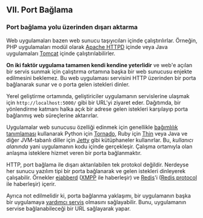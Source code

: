 ## VII. Port Bağlama
### Port bağlama yolu üzerinden dışarı aktarma

Web uygulamaları bazen web sunucu taşıyıcıları içinde çalıştırılırlar. Örneğin, PHP uygulamaları modül olarak [Apache HTTPD](http://httpd.apache.org/) içinde veya Java uygulamaları [Tomcat](http://tomcat.apache.org/) içinde çalıştırılabilirler.

**On iki faktör uygulama tamamen kendi kendine yeterlidir** ve web'e açılan bir servis sunmak için çalıştırma ortamına başka bir web sunucusu enjekte edilmesini beklemez. Bu web uygulaması servisini HTTP üzerinden bir porta bağlanarak sunar ve o porta gelen istekleri dinler.

Yerel geliştirme ortamında, geliştiriciler uygulamanın servislerine ulaşmak için `http://localhost:5000/` gibi bir URL'yi ziyaret eder. Dağıtımda, bir yönlendirme katmanı halka açık bir adrese gelen istekleri karşılayıp porta bağlanmış web süreçlerine aktarırlar.

Uygulamalar web sunucusu özelliği edinmek için genellikle [bağımlılık tanımlaması](./dependencies) kullanarak Python için [Tornado](http://www.tornadoweb.org/), Ruby için [Thin](http://code.macournoyer.com/thin/) veya Java ve diğer JVM-tabanlı diller için [Jetty](http://jetty.codehaus.org/jetty/) gibi kütüphaneler kullanırlar. Bu, *kullanıcı alanında* yani uygulamanın kodu içinde gerçekleşir. Çalışma ortamıyla olan anlaşma isteklere hizmet veren bir porta bağlanmaktır.

HTTP, port bağlama ile dışarı aktarılabilen tek protokol değildir. Nerdeyse her sunucu yazılım tipi bir porta bağlanarak ve gelen istekleri dinleyerek çalışabilir. Örnekler [ejabberd](http://www.ejabberd.im/) ([XMPP](http://xmpp.org/) ile haberleşir) ve [Redis](http://redis.io/)'i ([Redis protocol](http://redis.io/topics/protocol) ile haberleşir) içerir.

Ayrıca not edilmelidir ki, porta bağlanma yaklaşımı, bir uygulamanın başka bir uygulamaya [yardımcı servis](./backing-services) olmasını sağlayabilir. Bunu, uygulamanın servise bağlanabileceği bir URL sağlayarak yapar.
